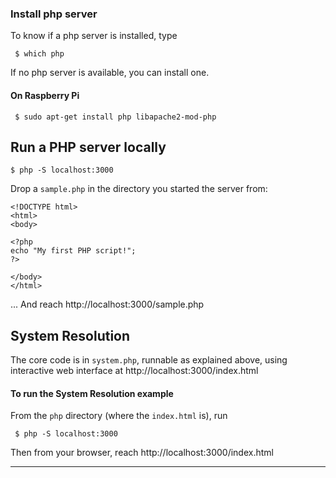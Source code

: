 ### Install php server
To know if a php server is installed, type
```
 $ which php
```
If no php server is available, you can install one.
#### On Raspberry Pi
```
 $ sudo apt-get install php libapache2-mod-php
```

## Run a PHP server locally

`$ php -S localhost:3000`

Drop a `sample.php` in the directory you started the server from:
```
<!DOCTYPE html>
<html>
<body>

<?php
echo "My first PHP script!";
?>

</body>
</html>
```
... And reach http://localhost:3000/sample.php

## System Resolution
The core code is in `system.php`, runnable as explained above, using interactive web interface at http://localhost:3000/index.html

#### To run the System Resolution example
From the `php` directory (where the `index.html` is), run
```
 $ php -S localhost:3000
```

Then from your browser, reach http://localhost:3000/index.html

---
